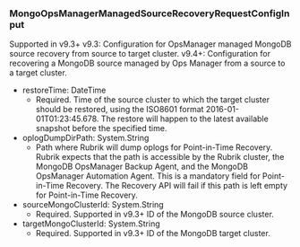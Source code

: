 ### MongoOpsManagerManagedSourceRecoveryRequestConfigInput
Supported in v9.3+
  v9.3: Configuration for OpsManager managed MongoDB source recovery from source to target cluster.
  v9.4+: Configuration for recovering a MongoDB source managed by Ops Manager from a source to a target cluster.

- restoreTime: DateTime
  - Required. Time of the source cluster to which the target cluster should be restored, using the ISO8601 format 2016-01-01T01:23:45.678. The restore will happen to the latest available snapshot before the specified time.
- oplogDumpDirPath: System.String
  - Path where Rubrik will dump oplogs for Point-in-Time Recovery. Rubrik expects that the path is accessible by the Rubrik cluster, the MongoDB OpsManager Backup Agent, and the MongoDB OpsManager Automation Agent. This is a mandatory field for Point-in-Time Recovery. The Recovery API will fail if this path is left empty for Point-in-Time Recovery.
- sourceMongoClusterId: System.String
  - Required. Supported in v9.3+
      ID of the MongoDB source cluster.
- targetMongoClusterId: System.String
  - Required. Supported in v9.3+
      ID of the MongoDB target cluster.
